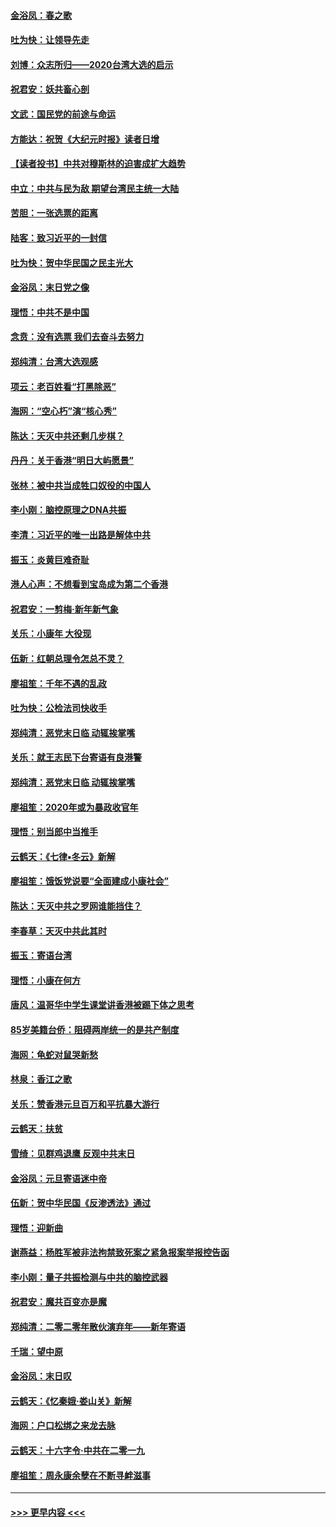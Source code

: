 #### [金浴凤：春之歌](../pages/nsc993/n11797687.md?t=01170844) 
#### [吐为快：让领导先走](../pages/nsc993/n11797512.md?t=01170844) 
#### [刘博：众志所归——2020台湾大选的启示](../pages/nsc993/n11796878.md?t=01170844) 
#### [祝君安：妖共畜心剖](../pages/nsc993/n11794273.md?t=01170844) 
#### [文武：国民党的前途与命运](../pages/nsc993/n11794198.md?t=01170844) 
#### [方能达：祝贺《大纪元时报》读者日增](../pages/nsc993/n11793807.md?t=01170844) 
#### [【读者投书】中共对穆斯林的迫害成扩大趋势](../pages/nsc993/n11791371.md?t=01170844) 
#### [中立：中共与民为敌 期望台湾民主统一大陆](../pages/nsc993/n11790392.md?t=01170844) 
#### [苦胆：一张选票的距离](../pages/nsc993/n11788914.md?t=01170844) 
#### [陆客：致习近平的一封信](../pages/nsc993/n11788867.md?t=01170844) 
#### [吐为快：贺中华民国之民主光大](../pages/nsc993/n11788618.md?t=01170844) 
#### [金浴凤：末日党之像](../pages/nsc993/n11787475.md?t=01170844) 
#### [理悟：中共不是中国](../pages/nsc993/n11787463.md?t=01170844) 
#### [念贲：没有选票  我们去奋斗去努力](../pages/nsc993/n11787398.md?t=01170844) 
#### [郑纯清：台湾大选观感](../pages/nsc993/n11786210.md?t=01170844) 
#### [项云：老百姓看“打黑除恶”](../pages/nsc993/n11785398.md?t=01170844) 
#### [海网：“空心朽”演“核心秀”](../pages/nsc993/n11783874.md?t=01170844) 
#### [陈达：天灭中共还剩几步棋？](../pages/nsc993/n11783719.md?t=01170844) 
#### [丹丹：关于香港“明日大屿愿景”](../pages/nsc993/n11783273.md?t=01170844) 
#### [张林：被中共当成牲口奴役的中国人](../pages/nsc993/n11782397.md?t=01170844) 
#### [李小刚：脑控原理之DNA共振](../pages/nsc993/n11780962.md?t=01170844) 
#### [李清：习近平的唯一出路是解体中共](../pages/nsc993/n11780866.md?t=01170844) 
#### [振玉：炎黄巨难奇耻](../pages/nsc993/n11779632.md?t=01170844) 
#### [港人心声：不想看到宝岛成为第二个香港](../pages/nsc993/n11778817.md?t=01170844) 
#### [祝君安：一剪梅‧新年新气象](../pages/nsc993/n11776340.md?t=01170844) 
#### [关乐：小康年 大役现](../pages/nsc993/n11774213.md?t=01170844) 
#### [伍新：红朝总理令怎总不灵？](../pages/nsc993/n11770813.md?t=01170844) 
#### [廖祖笙：千年不遇的乱政](../pages/nsc993/n11770373.md?t=01170844) 
#### [吐为快：公检法司快收手](../pages/nsc993/n11770359.md?t=01170844) 
#### [郑纯清：恶党末日临 动辄挨掌嘴](../pages/nsc993/n11769912.md?t=01170844) 
#### [关乐：就王志民下台寄语有良港警](../pages/nsc993/n11769903.md?t=01170844) 
#### [郑纯清：恶党末日临 动辄挨掌嘴](../pages/nsc993/n11769356.md?t=01170844) 
#### [廖祖笙：2020年或为暴政收官年](../pages/nsc993/n11768216.md?t=01170844) 
#### [理悟：别当郎中当推手](../pages/nsc993/n11768243.md?t=01170844) 
#### [云鹤天：《七律▪冬云》新解](../pages/nsc993/n11768204.md?t=01170844) 
#### [廖祖笙：饿饭党说要“全面建成小康社会”](../pages/nsc993/n11767482.md?t=01170844) 
#### [陈达：天灭中共之罗网谁能挡住？](../pages/nsc993/n11767465.md?t=01170844) 
#### [李春草：天灭中共此其时](../pages/nsc993/n11767452.md?t=01170844) 
#### [振玉：寄语台湾](../pages/nsc993/n11767432.md?t=01170844) 
#### [理悟：小康在何方](../pages/nsc993/n11767394.md?t=01170844) 
#### [唐风：温哥华中学生课堂讲香港被踢下体之思考](../pages/nsc993/n11766848.md?t=01170844) 
#### [85岁美籍台侨：阻碍两岸统一的是共产制度](../pages/nsc993/n11765043.md?t=01170844) 
#### [海网：龟蛇对鼠哭新愁](../pages/nsc993/n11764895.md?t=01170844) 
#### [林泉：香江之歌](../pages/nsc993/n11764415.md?t=01170844) 
#### [关乐：赞香港元旦百万和平抗暴大游行](../pages/nsc993/n11764382.md?t=01170844) 
#### [云鹤天：扶贫](../pages/nsc993/n11764245.md?t=01170844) 
#### [雪绮：见群鸡退鹰  反观中共末日](../pages/nsc993/n11762112.md?t=01170844) 
#### [金浴凤：元旦寄语迷中帝](../pages/nsc993/n11761788.md?t=01170844) 
#### [伍新：贺中华民国《反渗透法》通过](../pages/nsc993/n11761994.md?t=01170844) 
#### [理悟：迎新曲](../pages/nsc993/n11761152.md?t=01170844) 
#### [谢燕益：杨胜军被非法拘禁致死案之紧急报案举报控告函](../pages/nsc993/n11756134.md?t=01170844) 
#### [李小刚：量子共振检测与中共的脑控武器](../pages/nsc993/n11754518.md?t=01170844) 
#### [祝君安：魔共百变亦是魔](../pages/nsc993/n11754469.md?t=01170844) 
#### [郑纯清：二零二零年散伙演弃年——新年寄语](../pages/nsc993/n11754195.md?t=01170844) 
#### [千瑞：望中原](../pages/nsc993/n11754159.md?t=01170844) 
#### [金浴凤：末日叹](../pages/nsc993/n11752359.md?t=01170844) 
#### [云鹤天：《忆秦娥‧娄山关》新解](../pages/nsc993/n11752348.md?t=01170844) 
#### [海网：户口松绑之来龙去脉](../pages/nsc993/n11752328.md?t=01170844) 
#### [云鹤天：十六字令‧中共在二零一九](../pages/nsc993/n11752305.md?t=01170844) 
#### [廖祖笙：周永康余孽在不断寻衅滋事](../pages/nsc993/n11751013.md?t=01170844) 

----
#### [ >>> 更早内容 <<< ](../indexes/nsc993-earlier.md)
